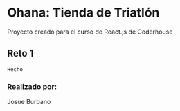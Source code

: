 # Ohana: Tienda de Triatlón

Proyecto creado para el curso de React.js de Coderhouse

## Reto 1

`Hecho`

###  Realizado por:

Josue Burbano
